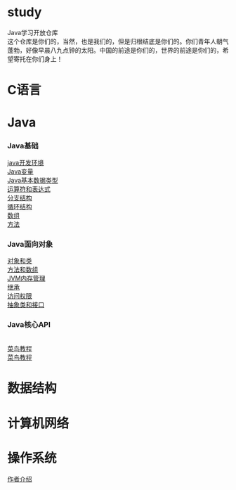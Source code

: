 # study
Java学习开放仓库    
这个仓库是你们的，当然，也是我们的，但是归根结底是你们的。你们青年人朝气蓬勃，好像早晨八九点钟的太阳。中国的前途是你们的，世界的前途是你们的，希望寄托在你们身上！

# C语言 

# Java 
### Java基础        
[java开发环境](https://github.com/eternityfantastic/study/blob/master/node/Java开发环境.md)  
[Java变量](https://github.com/eternityfantastic/study/blob/master/node/Java变量.md)  
[Java基本数据类型](https://github.com/eternityfantastic/study/blob/master/node/Java基本数据类型.md)    
[运算符和表达式](https://github.com/eternityfantastic/study/blob/master/node/运算符和表达式.md)           
[分支结构](https://github.com/eternityfantastic/study/blob/master/node/分支结构.md)           
[循环结构](https://github.com/eternityfantastic/study/blob/master/node/循环结构.md)               
[数组](https://github.com/eternityfantastic/study/blob/master/node/数组.md)               
[方法](https://github.com/eternityfantastic/study/blob/master/node/方法.md)
### Java面向对象             
[对象和类](https://github.com/eternityfantastic/study/blob/master/node/对象和类.md)         
[方法和数组](https://github.com/eternityfantastic/study/blob/master/node/方法和数组.md)        
[JVM内存管理](https://github.com/eternityfantastic/study/blob/master/node/JVM内存管理.md)         
[继承](https://github.com/eternityfantastic/study/blob/master/node/继承.md)         
[访问权限](https://github.com/eternityfantastic/study/blob/master/node/访问权限.md)         
[抽象类和接口](https://github.com/eternityfantastic/study/blob/master/node/抽象类和接口.md)    
### Java核心API     
[](https://www.runoob.com)         
[菜鸟教程](https://www.runoob.com)         
[菜鸟教程](https://www.runoob.com)         



#  数据结构

# 计算机网络 

# 操作系统 
[作者介绍](https://www.runoob.com)

